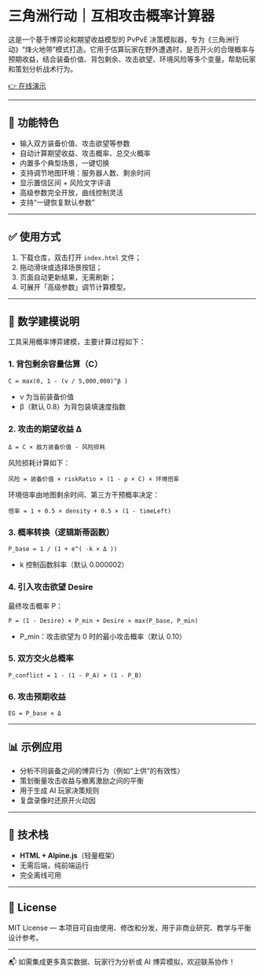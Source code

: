 # 三角洲行动｜互相攻击概率计算器

这是一个基于博弈论和期望收益模型的 PvPvE 决策模拟器，专为《三角洲行动》“烽火地带”模式打造。它用于估算玩家在野外遭遇时，是否开火的合理概率与预期收益，结合装备价值、背包剩余、攻击欲望、环境风险等多个变量，帮助玩家和策划分析战术行为。

[👉 在线演示](https://w0fv1.github.io/rat-truce-calculator/)

---

## 🔧 功能特色

- 输入双方装备价值、攻击欲望等参数
- 自动计算期望收益、攻击概率、总交火概率
- 内置多个典型场景，一键切换
- 支持调节地图环境：服务器人数、剩余时间
- 显示置信区间 + 风险文字评语
- 高级参数完全开放，曲线控制灵活
- 支持“一键恢复默认参数”

---

## ✅ 使用方式

1. 下载仓库，双击打开 `index.html` 文件；
2. 拖动滑块或选择场景按钮；
3. 页面自动更新结果，无需刷新；
4. 可展开「高级参数」调节计算模型。

---

## 📐 数学建模说明

工具采用概率博弈建模，主要计算过程如下：

### 1. 背包剩余容量估算（C）

```text
C = max(0, 1 - (v / 5,000,000)^β )
```

- v 为当前装备价值
- β（默认 0.8）为背包装填速度指数

### 2. 攻击的期望收益 Δ

```text
Δ = C × 敌方装备价值 - 风险损耗
```

风险损耗计算如下：

```text
风险 = 装备价值 × riskRatio × (1 - ρ × C) × 环境倍率
```

环境倍率由地图剩余时间、第三方干预概率决定：

```text
倍率 = 1 + 0.5 × density + 0.5 × (1 - timeLeft)
```

### 3. 概率转换（逻辑斯蒂函数）

```text
P_base = 1 / (1 + e^( -k × Δ ))
```

- k 控制函数斜率（默认 0.000002）

### 4. 引入攻击欲望 Desire

最终攻击概率 P：

```text
P = (1 - Desire) × P_min + Desire × max(P_base, P_min)
```

- P_min：攻击欲望为 0 时的最小攻击概率（默认 0.10）

### 5. 双方交火总概率

```text
P_conflict = 1 - (1 - P_A) × (1 - P_B)
```

### 6. 攻击预期收益

```text
EG = P_base × Δ
```

---

## 📊 示例应用

- 分析不同装备之间的博弈行为（例如“上供”的有效性）
- 策划衡量攻击收益与撤离激励之间的平衡
- 用于生成 AI 玩家决策规则
- 复盘录像时还原开火动因


---

## 🧩 技术栈

- **HTML + Alpine.js**（轻量框架）
- 无需后端，纯前端运行
- 完全离线可用

---

## 📄 License

MIT License — 本项目可自由使用、修改和分发，用于非商业研究、教学与平衡设计参考。

---

📬 如需集成更多真实数据、玩家行为分析或 AI 博弈模拟，欢迎联系协作！
```
